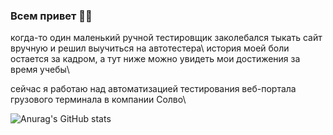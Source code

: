 ### Всем привет :face_exhaling:

когда-то один маленький ручной тестировщик заколебался тыкать сайт вручную и решил выучиться на автотестера\\
история моей боли остается за кадром, а тут ниже можно увидеть мои достижения за время учебы\\



сейчас я работаю над автоматизацией тестирования веб-портала грузового терминала в компании Солво\\

![Anurag's GitHub stats](https://github-readme-stats.vercel.app/api?username=SashkaDikaya&show_icons=true&theme=tokyonight)


<!--
**SashkaDikaya/SashkaDikaya** is a ✨ _special_ ✨ repository because its `README.md` (this file) appears on your GitHub profile.

Here are some ideas to get you started:

- 🔭 I’m currently working on ...
- 🌱 I’m currently learning ...
- 👯 I’m looking to collaborate on ...
- 🤔 I’m looking for help with ...
- 💬 Ask me about ...
- 📫 How to reach me: ...
- 😄 Pronouns: ...
- ⚡ Fun fact: ...
-->
